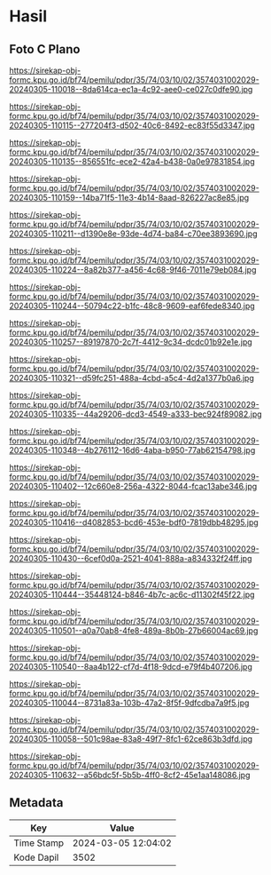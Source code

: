 # Hasil

## Foto C Plano

https://sirekap-obj-formc.kpu.go.id/bf74/pemilu/pdpr/35/74/03/10/02/3574031002029-20240305-110018--8da614ca-ec1a-4c92-aee0-ce027c0dfe90.jpg

https://sirekap-obj-formc.kpu.go.id/bf74/pemilu/pdpr/35/74/03/10/02/3574031002029-20240305-110115--277204f3-d502-40c6-8492-ec83f55d3347.jpg

https://sirekap-obj-formc.kpu.go.id/bf74/pemilu/pdpr/35/74/03/10/02/3574031002029-20240305-110135--856551fc-ece2-42a4-b438-0a0e97831854.jpg

https://sirekap-obj-formc.kpu.go.id/bf74/pemilu/pdpr/35/74/03/10/02/3574031002029-20240305-110159--14ba71f5-11e3-4b14-8aad-826227ac8e85.jpg

https://sirekap-obj-formc.kpu.go.id/bf74/pemilu/pdpr/35/74/03/10/02/3574031002029-20240305-110211--d1390e8e-93de-4d74-ba84-c70ee3893690.jpg

https://sirekap-obj-formc.kpu.go.id/bf74/pemilu/pdpr/35/74/03/10/02/3574031002029-20240305-110224--8a82b377-a456-4c68-9f46-7011e79eb084.jpg

https://sirekap-obj-formc.kpu.go.id/bf74/pemilu/pdpr/35/74/03/10/02/3574031002029-20240305-110244--50794c22-b1fc-48c8-9609-eaf6fede8340.jpg

https://sirekap-obj-formc.kpu.go.id/bf74/pemilu/pdpr/35/74/03/10/02/3574031002029-20240305-110257--89197870-2c7f-4412-9c34-dcdc01b92e1e.jpg

https://sirekap-obj-formc.kpu.go.id/bf74/pemilu/pdpr/35/74/03/10/02/3574031002029-20240305-110321--d59fc251-488a-4cbd-a5c4-4d2a1377b0a6.jpg

https://sirekap-obj-formc.kpu.go.id/bf74/pemilu/pdpr/35/74/03/10/02/3574031002029-20240305-110335--44a29206-dcd3-4549-a333-bec924f89082.jpg

https://sirekap-obj-formc.kpu.go.id/bf74/pemilu/pdpr/35/74/03/10/02/3574031002029-20240305-110348--4b276112-16d6-4aba-b950-77ab62154798.jpg

https://sirekap-obj-formc.kpu.go.id/bf74/pemilu/pdpr/35/74/03/10/02/3574031002029-20240305-110402--12c660e8-256a-4322-8044-fcac13abe346.jpg

https://sirekap-obj-formc.kpu.go.id/bf74/pemilu/pdpr/35/74/03/10/02/3574031002029-20240305-110416--d4082853-bcd6-453e-bdf0-7819dbb48295.jpg

https://sirekap-obj-formc.kpu.go.id/bf74/pemilu/pdpr/35/74/03/10/02/3574031002029-20240305-110430--6cef0d0a-2521-4041-888a-a834332f24ff.jpg

https://sirekap-obj-formc.kpu.go.id/bf74/pemilu/pdpr/35/74/03/10/02/3574031002029-20240305-110444--35448124-b846-4b7c-ac6c-d11302f45f22.jpg

https://sirekap-obj-formc.kpu.go.id/bf74/pemilu/pdpr/35/74/03/10/02/3574031002029-20240305-110501--a0a70ab8-4fe8-489a-8b0b-27b66004ac69.jpg

https://sirekap-obj-formc.kpu.go.id/bf74/pemilu/pdpr/35/74/03/10/02/3574031002029-20240305-110540--8aa4b122-cf7d-4f18-9dcd-e79f4b407206.jpg

https://sirekap-obj-formc.kpu.go.id/bf74/pemilu/pdpr/35/74/03/10/02/3574031002029-20240305-110044--8731a83a-103b-47a2-8f5f-9dfcdba7a9f5.jpg

https://sirekap-obj-formc.kpu.go.id/bf74/pemilu/pdpr/35/74/03/10/02/3574031002029-20240305-110058--501c98ae-83a8-49f7-8fc1-62ce863b3dfd.jpg

https://sirekap-obj-formc.kpu.go.id/bf74/pemilu/pdpr/35/74/03/10/02/3574031002029-20240305-110632--a56bdc5f-5b5b-4ff0-8cf2-45e1aa148086.jpg


## Metadata

| Key        | Value               |
| ---------- | ------------------- |
| Time Stamp | 2024-03-05 12:04:02 |
| Kode Dapil | 3502                |



